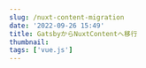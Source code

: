 ```yaml
---
slug: /nuxt-content-migration
date: '2022-09-26 15:49'
title: GatsbyからNuxtContentへ移行
thumbnail: 
tags: ['vue.js']
---
```

